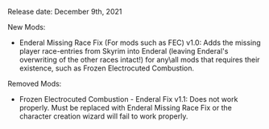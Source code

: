 Release date: December 9th, 2021

New Mods:
- Enderal Missing Race Fix (For mods such as FEC) v1.0: Adds the missing player race-entries from Skyrim into Enderal (leaving Enderal's overwriting of the other races intact!) for any\all mods that requires their existence, such as Frozen Electrocuted Combustion.

Removed Mods:
- Frozen Electrocuted Combustion - Enderal Fix v1.1: Does not work properly. Must be replaced with Enderal Missing Race Fix or the character creation wizard will fail to work properly.
